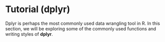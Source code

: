 # Tutorial (dplyr)

Dplyr is perhaps the most commonly used data wrangling tool in R. In this section, we will be exploring some of the commonly used functions and writing styles of **dplyr**.

